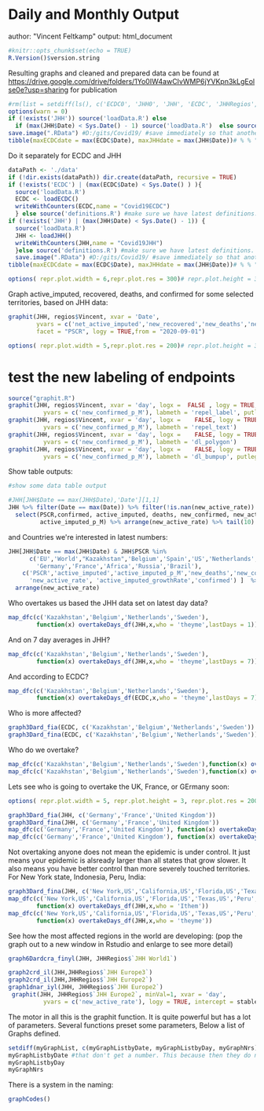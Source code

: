 # Daily and Monthly Output
author: "Vincent Feltkamp"
output: html_document


```R name="setup" tags=["remove_cell"]
#knitr::opts_chunk$set(echo = TRUE)
R.Version()$version.string
```

Resulting graphs and cleaned and prepared data can be found at 
https://drive.google.com/drive/folders/1Yo0IW4awCIvWMP6jYVKpn3kLgEolse0e?usp=sharing
for publication 
```R name="Init & load latest graph definitions and data" tags=["remove_input"]
#rm(list = setdiff(ls(), c('ECDC0', 'JHH0', 'JHH', 'ECDC', 'JHHRegios', 'ECDCRegios','testing')))
options(warn = 0)
if (!exists('JHH')) source('loadData.R') else 
  if (max(JHH$Date) < Sys.Date() - 1) source('loadData.R')  else source('definitions.R')
save.image(".RData") #D:/gits/Covid19/ #save immediately so that another RMD or Jupyter notebook does not need to redownload. 
tibble(maxECDCdate = max(ECDC$Date), maxJHHdate = max(JHH$Date))# % % "is the last Date for ECDC data, and " % % "is max date for JHH data"
```
Do it separately for ECDC and JHH
```R
dataPath <- './data'
if (!dir.exists(dataPath)) dir.create(dataPath, recursive = TRUE)
if (!exists('ECDC') | (max(ECDC$Date) < Sys.Date() ) ){
  source('loadData.R')  
  ECDC <- loadECDC()  
  writeWithCounters(ECDC,name = "Covid19ECDC")
  } else source('definitions.R') #make sure we have latest definitions. 
if (!exists('JHH') | (max(JHH$Date) < Sys.Date() - 1)) {
  source('loadData.R')  
  JHH <- loadJHH()
  writeWithCounters(JHH,name = "Covid19JHH") 
  }else source('definitions.R') #make sure we have latest definitions. 
  save.image(".RData") #D:/gits/Covid19/ #save immediately so that another RMD or Jupyter notebook does not need to redownload. 
tibble(maxECDCdate = max(ECDC$Date), maxJHHdate = max(JHH$Date))# % % "is the last Date for ECDC data, and " % % "is max date for JHH data"
```
```R
options( repr.plot.width = 6,repr.plot.res = 300)# repr.plot.height = 3)#, repr.plot.res = 200)
```

Graph active_imputed, recovered, deaths, and confirmed for some selected territories, 
based on JHH data:
```R name="demo graph"
graphit(JHH, regios$Vincent, xvar = 'Date', 
        yvars = c('net_active_imputed','new_recovered','new_deaths','new_confirmed'),
        facet = "PSCR", logy = TRUE,from = "2020-09-01")
```
```R
options( repr.plot.width = 5,repr.plot.res = 200)# repr.plot.height = 3)#, repr.plot.res = 200)
```

# test the new labeling of endpoints

```R
source("graphit.R") 
graphit(JHH, regios$Vincent, xvar = 'day', logx =  FALSE , logy = TRUE, from = "2020-08-01",
          yvars = c('new_confirmed_p_M'), labmeth = 'repel_label', putlegend = FALSE)
graphit(JHH, regios$Vincent, xvar = 'day', logx =    FALSE, logy = TRUE, from = "2020-08-01",
          yvars = c('new_confirmed_p_M'), labmeth = 'repel_text')
graphit(JHH, regios$Vincent, xvar = 'day', logx =    FALSE, logy = TRUE, from = "2020-08-01",
          yvars = c('new_confirmed_p_M'), labmeth = 'dl_polygon')
graphit(JHH, regios$Vincent, xvar = 'day', logx =    FALSE, logy = TRUE, from = "2020-08-01",
          yvars = c('new_confirmed_p_M'), labmeth = 'dl_bumpup', putlegend = TRUE)
```

Show table outputs: 
```R name="latest numbers with most growth"
#show some data table output

#JHH[JHH$Date == max(JHH$Date),'Date'][1,1]
JHH %>% filter(Date == max(Date)) %>% filter(!is.nan(new_active_rate)) %>%
  select(PSCR,confirmed, active_imputed, deaths, new_confirmed, new_active_rate, active_imputed_growthRate, 
         active_imputed_p_M) %>% arrange(new_active_rate) %>% tail(10)
```
and Countries we're interested in latest numbers: 
```R
JHH[JHH$Date == max(JHH$Date) & JHH$PSCR %in% 
      c('EU','World',"Kazakhstan",'Belgium','Spain','US','Netherlands','Europe',
        'Germany','France','Africa','Russia','Brazil'),
    c('PSCR','active_imputed','active_imputed_p_M','new_deaths','new_confirmed',
      'new_active_rate', 'active_imputed_growthRate','confirmed') ]  %>%
  arrange(new_active_rate)

```
Who overtakes us based the JHH data set on latest day data? 
```R name="overtaking 1" tags=["remove_cell"] eval=false
map_dfc(c('Kazakhstan','Belgium','Netherlands','Sweden'),
        function(x) overtakeDays_df(JHH,x,who = 'theyme',lastDays = 1))
```
And on 7 day averages in JHH? 
```R name="overtaking week based"
map_dfc(c('Kazakhstan','Belgium','Netherlands','Sweden'),
        function(x) overtakeDays_df(JHH,x,who = 'theyme',lastDays = 7))
```

And according to ECDC? 
```R name="overtaking based on ECDC"
map_dfc(c('Kazakhstan','Belgium','Netherlands','Sweden'), 
        function(x) overtakeDays_df(ECDC,x,who = 'theyme',lastDays = 7))
```
Who is more affected? 
```R name="graph it"
graph3Dard_fia(ECDC, c('Kazakhstan','Belgium','Netherlands','Sweden'))
graph3Dard_fina(ECDC, c('Kazakhstan','Belgium','Netherlands','Sweden'))
```
Who do we overtake?
```R name="we overtake"
map_dfc(c('Kazakhstan','Belgium','Netherlands','Sweden'),function(x) overtakeDays_df(JHH,x,who = 'Ithem',lastDays = 7))
map_dfc(c('Kazakhstan','Belgium','Netherlands','Sweden'),function(x) overtakeDays_df(ECDC,x,who = 'Ithem',lastDays = 7))
```
Lets see who is going to overtake the UK, France, or GErmany soon: 
```R
options( repr.plot.width = 5, repr.plot.height = 3, repr.plot.res = 200)# repr.plot.height = 3)#, repr.plot.res = 200)
```

```R name="UK France Germany"
graph3Dard_fia(JHH, c('Germany','France','United Kingdom'))
graph3Dard_fina(JHH, c('Germany','France','United Kingdom'))
map_dfc(c('Germany','France','United Kingdom'), function(x) overtakeDays_df(JHH,x,who = "theyme", lastDays = 7))
map_dfc(c('Germany','France','United Kingdom'), function(x) overtakeDays_df(JHH,x,who = "Ithem", lastDays = 7))
```
Not overtaking anyone does not mean the epidemic is under control. It just means your epidemic is alsready larger than all states that grow slower. It also means you have better control than more severely touched territories. 
For New York state, Indonesia, Peru, India: 
```R name="NY Id In Pe"
graph3Dard_fina(JHH, c('New York,US','California,US','Florida,US','Texas,US','Peru',"Arizona,US"))
map_dfc(c('New York,US','California,US','Florida,US','Texas,US','Peru',"Arizona,US"),
        function(x) overtakeDays_df(JHH,x,who = 'Ithem'))
map_dfc(c('New York,US','California,US','Florida,US','Texas,US','Peru',"Arizona,US"),
        function(x) overtakeDays_df(JHH,x,who = 'theyme'))
```
See how the most affected regions in the world are developing: (pop the graph out to a new window in Rstudio and enlarge to see more detail)
```R name="most affected graph"
graph6Dardcra_finyl(JHH, JHHRegios$`JHH World1`)
```
```R name="deaths and recovered by confirmed"
graph2crd_il(JHH,JHHRegios$`JHH Europe3`)
graph2crd_il(JHH,JHHRegios$`JHH Europe2`)
graph1dnar_iyl(JHH, JHHRegios$`JHH Europe2`)
 graphit(JHH, JHHRegios$`JHH Europe2`, minVal=1, xvar = 'day', 
          yvars = c('new_active_rate'), logy = TRUE, intercept = stableRate) 
```
The motor in all this is the graphit function. It is quite powerful but has a lot of parameters. Several functions preset some parameters, Below a list of Graphs defined. 
```R name="show the system"
setdiff(myGraphList, c(myGraphListbyDate, myGraphListbyDay, myGraphNrs))
myGraphListbyDate #that don't get a number. This because then they do not get executed every day
myGraphListbyDay 
myGraphNrs
```
There is a system in the naming: 
```R
graphCodes()
```
